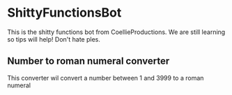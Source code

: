 # ShittyFunctionsBot
This is the shitty functions bot from CoellieProductions.
We are still learning so tips will help! Don't hate ples. 

## Number to roman numeral converter
This converter wil convert a number between 1 and 3999 to a roman numeral

